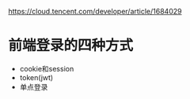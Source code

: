https://cloud.tencent.com/developer/article/1684029
# 前端登录的四种方式
  - cookie和session
  - token(jwt)
  - 单点登录
    <!-- https://mp.weixin.qq.com/s/iey_NWxJSev5Sxo4qqm-GA  -->